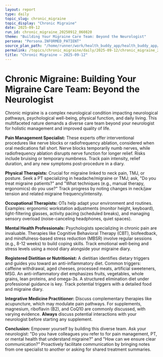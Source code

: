 ```yaml
---
layout: report
type: daily
topic_slug: chronic_migraine
topic_display: "Chronic Migraine"
date: 2025-09-12
run_id: chronic_migraine_20250912_060820
theme: "Building Your Migraine Care Team: Beyond the Neurologist"
persona: "Persona.INFORMED_PATIENT"
source_plan_path: "/home/runner/work/health_buddy_app/health_buddy_app/.results/chronic_migraine/weekly_plan/2025-09-08/plan.json"
permalink: /topics/chronic_migraine/daily/2025-09-12/chronic_migraine_20250912_060820/
title: "Chronic Migraine — 2025-09-12"
---
```


# Chronic Migraine: Building Your Migraine Care Team: Beyond the Neurologist

Chronic migraine is a complex neurological condition impacting neurological pathways, psychological well-being, physical function, and daily living. This multifaceted nature demands a diverse care team beyond your neurologist for holistic management and improved quality of life.

**Pain Management Specialist:** These experts offer interventional procedures like nerve blocks or radiofrequency ablation, considered when oral medications fall short. Nerve blocks temporarily numb nerves, while radiofrequency ablation disrupts nerve function for longer relief. Risks include bruising or temporary numbness. Track pain intensity, relief duration, and any new symptoms post-procedure in a diary.

**Physical Therapists:** Crucial for migraine linked to neck pain, TMJ, or posture. Seek a PT specializing in headache/migraine or TMJ; ask, "Do you treat migraine patients?" and "What techniques (e.g., manual therapy, ergonomics) do you use?" Track progress by noting changes in neck/jaw tension and related migraine frequency/intensity.

**Occupational Therapists:** OTs help adapt your environment and routines. Examples: ergonomic workstation adjustments (monitor height, keyboard), light-filtering glasses, activity pacing (scheduled breaks), and managing sensory overload (noise-canceling headphones, quiet spaces).

**Mental Health Professionals:** Psychologists specializing in chronic pain are invaluable. Therapies like Cognitive Behavioral Therapy (CBT), biofeedback, and mindfulness-based stress reduction (MBSR) involve regular sessions (e.g., 8-12 weeks) to build coping skills. Track emotional well-being and stress levels using a mood diary alongside your migraine diary.

**Registered Dietitian or Nutritionist:** A dietitian identifies dietary triggers and guides you toward an anti-inflammatory diet. Common triggers: caffeine withdrawal, aged cheeses, processed meats, artificial sweeteners, MSG. An anti-inflammatory diet emphasizes fruits, vegetables, whole grains, lean proteins, and omega-3s. A structured elimination diet under professional guidance is key. Track potential triggers with a detailed food and migraine diary.

**Integrative Medicine Practitioner:** Discuss complementary therapies like acupuncture, which may modulate pain pathways. For supplements, magnesium, riboflavin (B2), and CoQ10 are commonly discussed, with varying evidence. **Always** discuss potential interactions with your neurologist before starting any supplement.

**Conclusion:** Empower yourself by building this diverse team. Ask your neurologist: "Do you have colleagues you refer to for pain management, PT, or mental health that understand migraine?" and "How can we ensure clear communication?" Proactively facilitate communication by bringing notes from one specialist to another or asking for shared treatment summaries.
